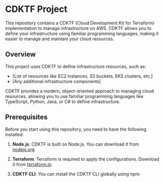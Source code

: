 # CDKTF Project

This repository contains a CDKTF (Cloud Development Kit for Terraform) implementation to manage infrastructure on AWS. CDKTF allows you to define your infrastructure using familiar programming languages, making it easier to manage and maintain your cloud resources.

## Overview

This project uses CDKTF to define infrastructure resources, such as:

- [List of resources like EC2 instances, S3 buckets, EKS clusters, etc.]
- [Any additional infrastructure components]

CDKTF provides a modern, object-oriented approach to managing cloud resources, allowing you to use familiar programming languages like TypeScript, Python, Java, or C# to define infrastructure.

## Prerequisites

Before you start using this repository, you need to have the following installed:

1. **Node.js**: CDKTF is built on Node.js. You can download it from [nodejs.org](https://nodejs.org/).

2. **Terraform**: Terraform is required to apply the configurations. Download it from [terraform.io](https://www.terraform.io/downloads).

3. **CDKTF CLI**: You can install the CDKTF CLI globally using npm:
